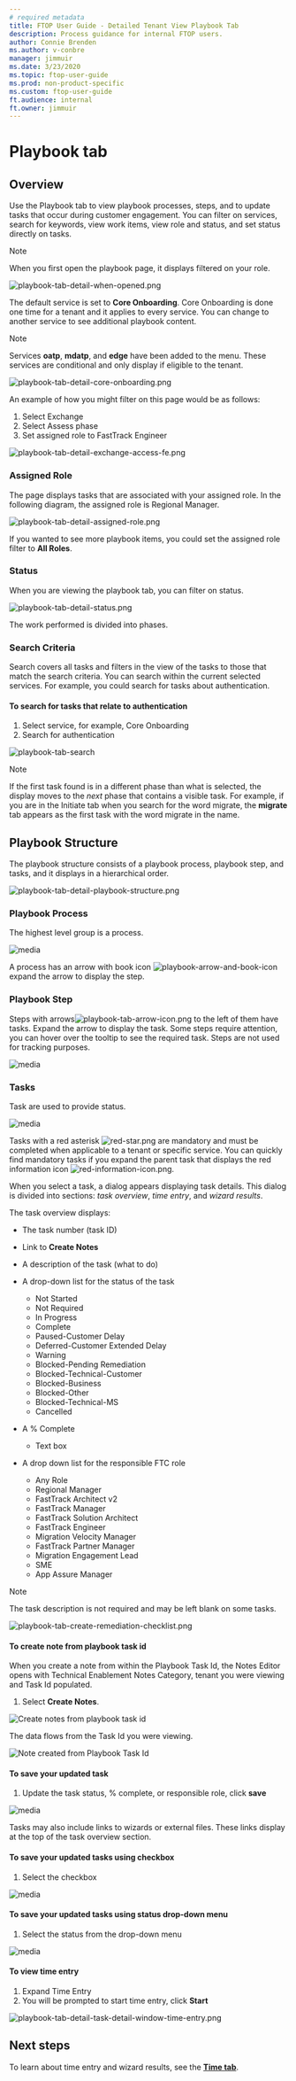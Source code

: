 ```yaml
---
# required metadata
title: FTOP User Guide - Detailed Tenant View Playbook Tab
description: Process guidance for internal FTOP users.
author: Connie Brenden
ms.author: v-conbre
manager: jimmuir
ms.date: 3/23/2020
ms.topic: ftop-user-guide
ms.prod: non-product-specific
ms.custom: ftop-user-guide
ft.audience: internal
ft.owner: jimmuir
---
```

# Playbook tab

## Overview

Use the Playbook tab to view playbook processes, steps, and to update tasks that occur during customer engagement. You can filter on services, search for keywords, view work items, view role and status, and set status directly on tasks.

> [!NOTE]
> When you first open the playbook page, it displays filtered on your role.

![playbook-tab-detail-when-opened.png](media/detailed-tenant-view-playbook-tab/playbook-tab-detail-when-opened.png "Playbook Tab Detail")

The default service is set to **Core Onboarding**. Core Onboarding is done one time for a tenant and it applies to every service. You can change to another service to see additional playbook content.

>[!NOTE]
>Services **oatp**, **mdatp**, and **edge** have been added to the menu. These services are conditional and only display if eligible to the tenant.

![playbook-tab-detail-core-onboarding.png](media/detailed-tenant-view-playbook-tab/playbook-tab-detail-core-onboarding.png "Playbook Tab Detail Core Onboarding")

An example of how you might filter on this page would be as follows:

1. Select Exchange
2. Select Assess phase
3. Set assigned role to FastTrack Engineer

![playbook-tab-detail-exchange-access-fe.png](media/detailed-tenant-view-playbook-tab/playbook-tab-detail-exchange-access-fe.png "Playbook Tab Detail Exchange Access FE")

### Assigned Role

The page displays tasks that are associated with your assigned role. In the following diagram, the assigned role is Regional Manager.

![playbook-tab-detail-assigned-role.png](media/detailed-tenant-view-playbook-tab/playbook-tab-detail-assigned-role.png "Playbook Tab Detail Assigned Role")

If you wanted to see more playbook items, you could set the assigned role filter to **All Roles**.

### Status

When you are viewing the playbook tab,  you can filter on status.

![playbook-tab-detail-status.png](media/detailed-tenant-view-playbook-tab/playbook-tab-detail-status.png "Playbook Tab Detail Status")

The work performed is divided into phases.

### Search Criteria

Search covers all tasks and filters in the view of the tasks to those that match the search criteria. You can search within the current selected services. For example, you could search for tasks about authentication.

#### To search for tasks that relate to authentication

1. Select service, for example, Core Onboarding
2. Search for authentication

![playbook-tab-search](media/detailed-tenant-view-playbook-tab/playbook-tab-search.png "Search")

> [!NOTE]
> If the first task found is in a different phase than what is selected, the display moves to the *next* phase that contains a visible task. For example, if you are in the Initiate tab when you search for the word migrate, the **migrate** tab appears as the first task with the word migrate in the name.

## Playbook Structure

The playbook structure consists of a playbook process, playbook step, and tasks, and it displays in a hierarchical order.

![playbook-tab-detail-playbook-structure.png](media/detailed-tenant-view-playbook-tab/playbook-tab-detail-playbook-structure.png "Playbook Tab Detail Playbook Structure")  

### Playbook Process

The highest level group is a process.

![media](media/detailed-tenant-view-playbook-tab/playbook-tab-process.png)

A process has an arrow with book icon ![playbook-arrow-and-book-icon](media/detailed-tenant-view-playbook-tab/playbook-arrow-and-book-icon.png "arrow and book icon") expand the arrow to display the step.

### Playbook Step

Steps with arrows![playbook-tab-arrow-icon.png](media/detailed-tenant-view-playbook-tab/playbook-tab-arrow-icon.png "Arrow Icon") to the left of them have tasks. Expand the arrow to display the task. Some steps require attention, you can hover over the tooltip to see the required task. Steps are not used for tracking purposes.

![media](media/detailed-tenant-view-playbook-tab/playbook-tab-step.png)

### Tasks

Task are used to provide status.

![media](media/detailed-tenant-view-playbook-tab/playbook-tab-task.png)

Tasks with a red asterisk ![red-star.png](media/detailed-tenant-view-playbook-tab/red-star.png "Red-star") are mandatory and must be completed when applicable to a tenant or specific service. You can quickly find mandatory tasks if you expand the parent task that displays the red information icon ![red-information-icon.png](media/detailed-tenant-view-playbook-tab/red-information-icon.png "Red-information-icon").

When you select a task, a dialog appears displaying task details. This dialog is divided into sections: *task overview*, *time entry*, and *wizard results*.

The task overview displays:

- The task number (task ID)

- Link to **Create Notes**

- A description of the task (what to do)

- A drop-down list for the status of the task
    - Not Started
    - Not Required
    - In Progress
    - Complete
    - Paused-Customer Delay
    - Deferred-Customer Extended Delay
    - Warning
    - Blocked-Pending Remediation
    - Blocked-Technical-Customer
    - Blocked-Business
    - Blocked-Other
    - Blocked-Technical-MS
    - Cancelled
   
- A % Complete
    - Text box

- A drop down list for the responsible FTC role
    - Any Role
    - Regional Manager
    - FastTrack Architect v2
    - FastTrack Manager
    - FastTrack Solution Architect
    - FastTrack Engineer
    - Migration Velocity Manager
    - FastTrack Partner Manager
    - Migration Engagement Lead
    - SME
    - App Assure Manager

> [!NOTE]
> The task description is not required and may be left blank on some tasks.

![playbook-tab-create-remediation-checklist.png](media/detailed-tenant-view-playbook-tab/playbook-tab-create-remediation-checklist.png "Create Remediation Checklist")

#### To create note from playbook task id

When you create a note from within the Playbook Task Id, the Notes Editor opens with Technical Enablement Notes Category, tenant you were viewing and Task Id populated.

1. Select **Create Notes**.

![Create notes from playbook task id](media/notes-editor/create-notes-from-playbook-task-id.png)

The data flows from the Task Id you were viewing.

![Note created from Playbook Task Id](media/notes-editor/note-created-from-playbook-task-id.png)

#### To save your updated task

1. Update the task status, % complete, or responsible role, click **save**

![media](media/detailed-tenant-view-playbook-tab/playbook-tab-task-update-status.png)

Tasks may also include links to wizards or external files. These links display at the top of the task overview section.

#### To save your updated tasks using checkbox

1. Select the checkbox

![media](media/detailed-tenant-view-playbook-tab/playbook-tab-task-use-checkbox-to-save.png)

#### To save your updated tasks using status drop-down menu

1. Select the status from the drop-down menu

![media](media/detailed-tenant-view-playbook-tab/playbook-tab-task-use-status-drop-down-to-save.png)

#### To view time entry

1. Expand Time Entry
2. You will be prompted to start time entry, click **Start**

![playbook-tab-detail-task-detail-window-time-entry.png](media/detailed-tenant-view-playbook-tab/playbook-tab-detail-task-detail-window-time-entry.png "Playbook Tab Detail Task Detail Window Time Entry")

## Next steps

To learn about time entry and wizard results, see the [**Time tab**](detailed-tenant-view-time-tab.md "Time Tab").